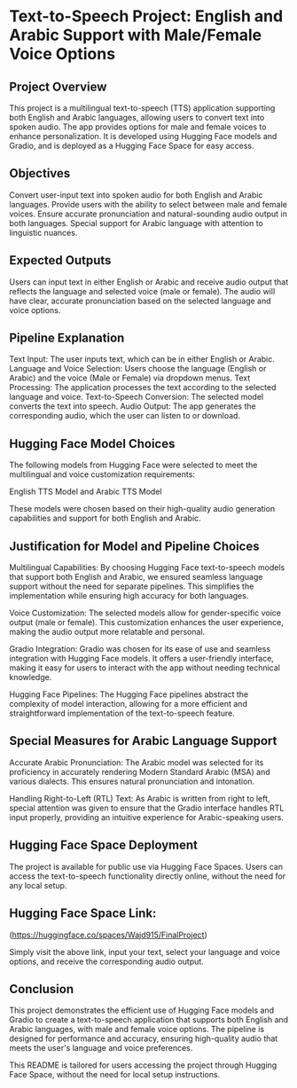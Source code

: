 # Text-to-Speech Project: English and Arabic Support with Male/Female Voice Options

## Project Overview

This project is a multilingual text-to-speech (TTS) application supporting both English and Arabic languages, allowing users to convert text into spoken audio. The app provides options for male and female voices to enhance personalization. It is developed using Hugging Face models and Gradio, and is deployed as a Hugging Face Space for easy access.

## Objectives

Convert user-input text into spoken audio for both English and Arabic languages.
Provide users with the ability to select between male and female voices.
Ensure accurate pronunciation and natural-sounding audio output in both languages.
Special support for Arabic language with attention to linguistic nuances.

## Expected Outputs

Users can input text in either English or Arabic and receive audio output that reflects the language and selected voice (male or female).
The audio will have clear, accurate pronunciation based on the selected language and voice options.

## Pipeline Explanation

Text Input: The user inputs text, which can be in either English or Arabic.
Language and Voice Selection: Users choose the language (English or Arabic) and the voice (Male or Female) via dropdown menus.
Text Processing: The application processes the text according to the selected language and voice.
Text-to-Speech Conversion: The selected model converts the text into speech.
Audio Output: The app generates the corresponding audio, which the user can listen to or download.

## Hugging Face Model Choices

The following models from Hugging Face were selected to meet the multilingual and voice customization requirements:

English TTS Model and Arabic TTS Model

These models were chosen based on their high-quality audio generation capabilities and support for both English and Arabic.

## Justification for Model and Pipeline Choices

Multilingual Capabilities: By choosing Hugging Face text-to-speech models that support both English and Arabic, we ensured seamless language support without the need for separate pipelines. This simplifies the implementation while ensuring high accuracy for both languages.

Voice Customization: The selected models allow for gender-specific voice output (male or female). This customization enhances the user experience, making the audio output more relatable and personal.

Gradio Integration: Gradio was chosen for its ease of use and seamless integration with Hugging Face models. It offers a user-friendly interface, making it easy for users to interact with the app without needing technical knowledge.

Hugging Face Pipelines: The Hugging Face pipelines abstract the complexity of model interaction, allowing for a more efficient and straightforward implementation of the text-to-speech feature.

## Special Measures for Arabic Language Support

Accurate Arabic Pronunciation: The Arabic model was selected for its proficiency in accurately rendering Modern Standard Arabic (MSA) and various dialects. This ensures natural pronunciation and intonation.

Handling Right-to-Left (RTL) Text: As Arabic is written from right to left, special attention was given to ensure that the Gradio interface handles RTL input properly, providing an intuitive experience for Arabic-speaking users.

## Hugging Face Space Deployment

The project is available for public use via Hugging Face Spaces. Users can access the text-to-speech functionality directly online, without the need for any local setup.

## Hugging Face Space Link: 

(https://huggingface.co/spaces/Wajd915/FinalProject)

Simply visit the above link, input your text, select your language and voice options, and receive the corresponding audio output.

## Conclusion

This project demonstrates the efficient use of Hugging Face models and Gradio to create a text-to-speech application that supports both English and Arabic languages, with male and female voice options. The pipeline is designed for performance and accuracy, ensuring high-quality audio that meets the user's language and voice preferences.

This README is tailored for users accessing the project through Hugging Face Space, without the need for local setup instructions.
